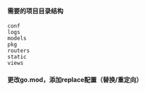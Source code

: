 #### 需要的项目目录结构
```
conf
logs
models
pkg
routers
static
views
```

#### 更改go.mod，添加replace配置（替换/重定向）
```


```
